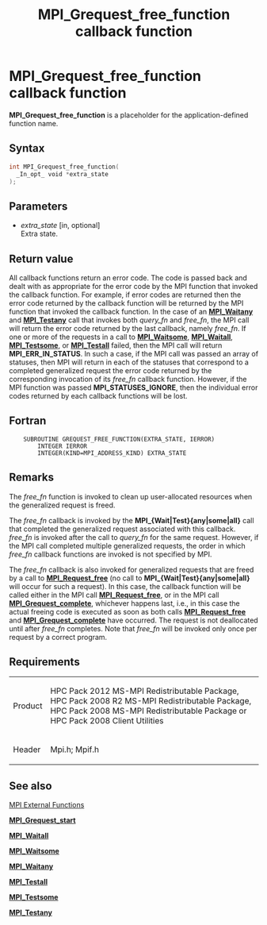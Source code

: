 ﻿---
title: MPI_Grequest_free_function callback function
TOCTitle: MPI_Grequest_free_function callback function
ms:assetid: b1a96d01-0a0c-4307-9cf2-68b51426e45e
ms:mtpsurl: https://msdn.microsoft.com/en-us/library/Dn473392(v=VS.85)
ms:contentKeyID: 59360928
ms.date: 03/28/2018
mtps_version: v=VS.85
f1_keywords:
- GREQUEST_FREE_FUNCTION
- mpi/GREQUEST_FREE_FUNCTION
- mpi/MPI_Grequest_free_function
- MPI_Grequest_free_function
- mpif/GREQUEST_FREE_FUNCTION
- mpif/MPI_Grequest_free_function
dev_langs:
- C++
- C
---

# MPI\_Grequest\_free\_function callback function

**MPI\_Grequest\_free\_function** is a placeholder for the application-defined function name.

## Syntax

``` c++
int MPI_Grequest_free_function(
  _In_opt_ void *extra_state
);
```

## Parameters

  - *extra\_state* \[in, optional\]  
    Extra state.

## Return value

All callback functions return an error code. The code is passed back and dealt with as appropriate for the error code by the MPI function that invoked the callback function. For example, if error codes are returned then the error code returned by the callback function will be returned by the MPI function that invoked the callback function. In the case of an [**MPI\_Waitany**](mpi-waitany-function.md) and [**MPI\_Testany**](mpi-testany-function.md) call that invokes both *query\_fn* and *free\_fn*, the MPI call will return the error code returned by the last callback, namely *free\_fn*. If one or more of the requests in a call to [**MPI\_Waitsome**](mpi-waitsome-function.md), [**MPI\_Waitall**](mpi-waitall-function.md), [**MPI\_Testsome**](mpi-testsome-function.md), or [**MPI\_Testall**](mpi-testall-function.md)  failed, then the MPI call will return **MPI\_ERR\_IN\_STATUS**. In such a case, if the MPI call was passed an array of statuses, then MPI will return in each of the statuses that correspond to a completed generalized request the error code returned by the corresponding invocation of its *free\_fn* callback function. However, if the MPI function was passed **MPI\_STATUSES\_IGNORE**, then the individual error codes returned by each callback functions will be lost.

## Fortran

``` FORTRAN
    SUBROUTINE GREQUEST_FREE_FUNCTION(EXTRA_STATE, IERROR)
        INTEGER IERROR
        INTEGER(KIND=MPI_ADDRESS_KIND) EXTRA_STATE
```

## Remarks

The *free\_fn* function is invoked to clean up user-allocated resources when the generalized request is freed. 

The *free\_fn* callback is invoked by the **MPI\_{Wait|Test}{any|some|all}** call that completed the generalized request associated with this callback. *free\_fn* is invoked after the call to *query\_fn* for the same request. However, if the MPI call completed multiple generalized requests, the order in which *free\_fn* callback functions are invoked is not specified by MPI.

The *free\_fn* callback is also invoked for generalized requests that are freed by a call to [**MPI\_Request\_free**](mpi-request-free-function.md) (no call to **MPI\_{Wait|Test}{any|some|all}** will occur for such a request). In this case, the callback function will be called either in the MPI call [**MPI\_Request\_free**](mpi-request-free-function.md), or in the MPI call [**MPI\_Grequest\_complete**](mpi-grequest-complete-function.md), whichever happens last, i.e., in this case the actual freeing code is executed as soon as both calls [**MPI\_Request\_free**](mpi-request-free-function.md) and [**MPI\_Grequest\_complete**](mpi-grequest-complete-function.md) have occurred. The request is not deallocated until after *free\_fn* completes. Note that *free\_fn* will be invoked only once per request by a correct program.

## Requirements

<table>
<colgroup>
<col  />
<col  />
</colgroup>
<tbody>
<tr class="odd">
<td><p>Product</p></td>
<td><p>HPC Pack 2012 MS-MPI Redistributable Package, HPC Pack 2008 R2 MS-MPI Redistributable Package, HPC Pack 2008 MS-MPI Redistributable Package or HPC Pack 2008 Client Utilities</p></td>
</tr>
<tr class="even">
<td><p>Header</p></td>
<td>Mpi.h;
Mpif.h</td>
</tr>
</tbody>
</table>


## See also

[MPI External Functions](mpi-external-functions.md)

[**MPI\_Grequest\_start**](mpi-grequest-start-function.md)

[**MPI\_Waitall**](mpi-waitall-function.md)

[**MPI\_Waitsome**](mpi-waitsome-function.md)

[**MPI\_Waitany**](mpi-waitany-function.md)

[**MPI\_Testall**](mpi-testall-function.md)

[**MPI\_Testsome**](mpi-testsome-function.md)

[**MPI\_Testany**](mpi-testany-function.md)
